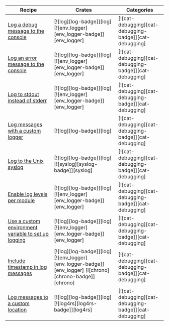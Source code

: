 | Recipe | Crates | Categories |
|--------|--------|------------|
| [Log a debug message to the console][ex-log-debug] | [![log][log-badge]][log]  [![env_logger][env_logger-badge]][env_logger] | [![cat-debugging][cat-debugging-badge]][cat-debugging] |
| [Log an error message to the console][ex-log-error] | [![log][log-badge]][log]  [![env_logger][env_logger-badge]][env_logger] | [![cat-debugging][cat-debugging-badge]][cat-debugging] |
| [Log to stdout instead of stderr][ex-log-stdout] | [![log][log-badge]][log]  [![env_logger][env_logger-badge]][env_logger] | [![cat-debugging][cat-debugging-badge]][cat-debugging] |
| [Log messages with a custom logger][ex-log-custom-logger] | [![log][log-badge]][log] | [![cat-debugging][cat-debugging-badge]][cat-debugging] |
| [Log to the Unix syslog][ex-log-syslog] | [![log][log-badge]][log]  [![syslog][syslog-badge]][syslog] | [![cat-debugging][cat-debugging-badge]][cat-debugging] |
| [Enable log levels per module][ex-log-mod] | [![log][log-badge]][log]  [![env_logger][env_logger-badge]][env_logger] | [![cat-debugging][cat-debugging-badge]][cat-debugging] |
| [Use a custom environment variable to set up logging][ex-log-env-variable] | [![log][log-badge]][log]  [![env_logger][env_logger-badge]][env_logger] | [![cat-debugging][cat-debugging-badge]][cat-debugging] |
| [Include timestamp in log messages][ex-log-timestamp] | [![log][log-badge]][log]  [![env_logger][env_logger-badge]][env_logger]  [![chrono][chrono-badge]][chrono] | [![cat-debugging][cat-debugging-badge]][cat-debugging] |
| [Log messages to a custom location][ex-log-custom] | [![log][log-badge]][log]  [![log4rs][log4rs-badge]][log4rs] | [![cat-debugging][cat-debugging-badge]][cat-debugging] |

[ex-log-debug]: log.md#log-a-debug-message-to-the-console
[ex-log-error]: log.md#log-an-error-message-to-the-console
[ex-log-stdout]: log.md#log-to-stdout-instead-of-stderr
[ex-log-custom-logger]: log.md#log-messages-with-a-custom-logger
[ex-log-syslog]: log.md#log-to-the-unix-syslog
[ex-log-mod]: config_log.md#enable-log-levels-per-module
[ex-log-env-variable]: config_log.md#use-a-custom-environment-variable-to-set-up-logging
[ex-log-timestamp]: config_log.md#include-timestamp-in-log-messages
[ex-log-custom]: config_log.md#log-messages-to-a-custom-location
